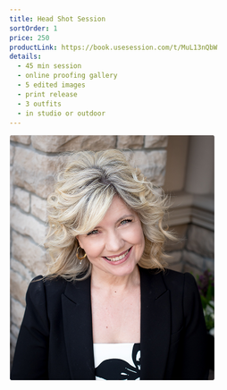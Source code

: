 ```yaml
---
title: Head Shot Session
sortOrder: 1
price: 250
productLink: https://book.usesession.com/t/MuL13nQbW
details:
  - 45 min session
  - online proofing gallery
  - 5 edited images
  - print release
  - 3 outfits
  - in studio or outdoor
---
```


![Head Shot Session](../../assets/headshotSession.png)
